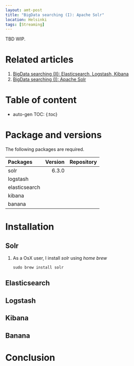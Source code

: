 ```yaml
---
layout: amt-post 
title: "BigData searching (I): Apache Solr"
location: Helsinki
tags: [Streaming]
---
```


TBD WIP.

# Related articles

1. [BigData searching (II): Elasticsearch, Logstash, Kibana](/amt/)
1. [BigData searching (I): Apache Solr](/amt/)

# Table of content
* auto-gen TOC:
{:toc}

# Package and versions

The following packages are required.

| Packages           | Version  | Repository                                 |
|:-------------------|---------:|-------------------------------------------:|
| solr               | 6.3.0    |                                            |
| logstash           |          |                                            |
| elasticsearch      |          |                                            |
| kibana             |          |                                            |
| banana             |          |                                            |


# Installation

## Solr

1. As a OsX user, I install *solr* using *home brew* 

   ```shell
   sudo brew install solr
   ``` 

## Elasticsearch

## Logstash

## Kibana

## Banana




# Conclusion


[stormnativeapi]: https://github.com/hongyusu/bigdata_etl/tree/master/etl_spark/src/main/etl_storm/WordCountTopology.java
[stormtridentapi]: https://github.com/hongyusu/bigdata_etl/tree/master/etl_spark/src/main/etl_storm/TridentKafkaWordCount.java
















